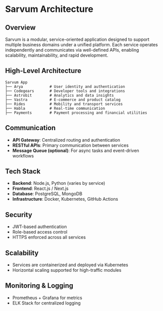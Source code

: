 # Sarvum Architecture

## Overview
Sarvum is a modular, service-oriented application designed to support multiple business domains under a unified platform. Each service operates independently and communicates via well-defined APIs, enabling scalability, maintainability, and rapid development.

## High-Level Architecture

```
Sarvum App 
├── Arya            # User identity and authentication 
├── Codegears       # Developer tools and integrations 
├── Astrobit        # Analytics and data insights 
├── Vastra          # E-commerce and product catalog 
├── Rides           # Mobility and transport services 
├── Habla           # Real-time communication 
├── Payments        # Payment processing and financial utilities
```


## Communication
- **API Gateway**: Centralized routing and authentication
- **RESTful APIs**: Primary communication between services
- **Message Queue (optional)**: For async tasks and event-driven workflows

## Tech Stack
- **Backend**: Node.js, Python (varies by service)
- **Frontend**: React.js / Next.js
- **Database**: PostgreSQL, MongoDB
- **Infrastructure**: Docker, Kubernetes, GitHub Actions

## Security
- JWT-based authentication
- Role-based access control
- HTTPS enforced across all services

## Scalability
- Services are containerized and deployed via Kubernetes
- Horizontal scaling supported for high-traffic modules

## Monitoring & Logging
- Prometheus + Grafana for metrics
- ELK Stack for centralized logging

